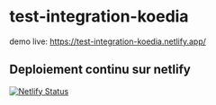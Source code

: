 # test-integration-koedia

demo live: https://test-integration-koedia.netlify.app/

## Deploiement continu sur netlify

[![Netlify Status](https://api.netlify.com/api/v1/badges/5877439e-8d06-4d38-a728-1d7cd20f95f1/deploy-status)](https://app.netlify.com/sites/test-integration-koedia/deploys)
